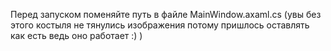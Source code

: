 Перед запуском поменяйте путь в файле MainWindow.axaml.cs (увы без этого костыля не тянулись изображения потому пришлось оставлять как есть ведь оно работает :) )
